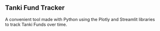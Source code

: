 ## Tanki Fund Tracker

A convenient tool made with Python using the Plotly and Streamlit libraries to track Tanki Funds over time.
